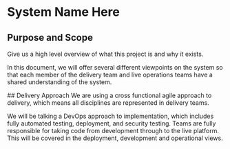 # System Name Here

## Purpose and Scope
Give us a high level overview of what this project is and why it exists.

In this document, we will offer several different viewpoints on the system so that each member of the delivery team and live operations teams have a shared understanding of the system.

## Delivery Approach
We are using a cross functional agile approach to delivery, which means all disciplines are represented in delivery teams.

We will be talking a DevOps approach to implementation, which includes fully automated testing, deployment, and security testing. Teams are fully responsible for taking code from development through to the live platform. This will be covered in the deployment, development and operational views.